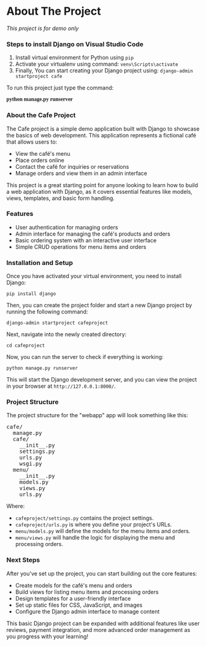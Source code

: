<h1>About The Project</h1>
<i>This project is for demo only</i>

<h3>Steps to install Django on Visual Studio Code</h3>

<ol>
  <li>Install virtual environment for Python using <code>pip</code> </li>
  <li>Activate your virtualenv using command: <code>venv\Scripts\activate</code></li>
  <li>Finally, You can start creating your Django project using: <code>django-admin startproject cafe</code></li>
</ol>

<p>To run this project just type the command:</p>
<strong style="font-family: 'Times New Roman';">python manage.py runserver</strong>

<h3>About the Cafe Project</h3>

<p>The Cafe project is a simple demo application built with Django to showcase the basics of web development. This application represents a fictional café that allows users to:</p>

<ul>
  <li>View the café's menu</li>
  <li>Place orders online</li>
  <li>Contact the café for inquiries or reservations</li>
  <li>Manage orders and view them in an admin interface</li>
</ul>

<p>This project is a great starting point for anyone looking to learn how to build a web application with Django, as it covers essential features like models, views, templates, and basic form handling.</p>

<h3>Features</h3>

<ul>
  <li>User authentication for managing orders</li>
  <li>Admin interface for managing the café's products and orders</li>
  <li>Basic ordering system with an interactive user interface</li>
  <li>Simple CRUD operations for menu items and orders</li>
</ul>

<h3>Installation and Setup</h3>

<p>Once you have activated your virtual environment, you need to install Django:</p>

<pre><code>pip install django</code></pre>

<p>Then, you can create the project folder and start a new Django project by running the following command:</p>

<pre><code>django-admin startproject cafeproject</code></pre>

<p>Next, navigate into the newly created directory:</p>

<pre><code>cd cafeproject</code></pre>

<p>Now, you can run the server to check if everything is working:</p>

<pre><code>python manage.py runserver</code></pre>

<p>This will start the Django development server, and you can view the project in your browser at <code>http://127.0.0.1:8000/</code>.</p>

<h3>Project Structure</h3>

The project structure for the "webapp" app will look something like this:

<pre>
cafe/
  manage.py
  cafe/
    __init__.py
    settings.py
    urls.py
    wsgi.py
  menu/
    __init__.py
    models.py
    views.py
    urls.py
</pre>

<p>Where:</p>
<ul>
  <li><code>cafeproject/settings.py</code> contains the project settings.</li>
  <li><code>cafeproject/urls.py</code> is where you define your project's URLs.</li>
  <li><code>menu/models.py</code> will define the models for the menu items and orders.</li>
  <li><code>menu/views.py</code> will handle the logic for displaying the menu and processing orders.</li>
</ul>

<h3>Next Steps</h3>
<p>After you've set up the project, you can start building out the core features:</p>

<ul>
  <li>Create models for the café's menu and orders</li>
  <li>Build views for listing menu items and processing orders</li>
  <li>Design templates for a user-friendly interface</li>
  <li>Set up static files for CSS, JavaScript, and images</li>
  <li>Configure the Django admin interface to manage content</li>
</ul>

<p>This basic Django project can be expanded with additional features like user reviews, payment integration, and more advanced order management as you progress with your learning!</p>
